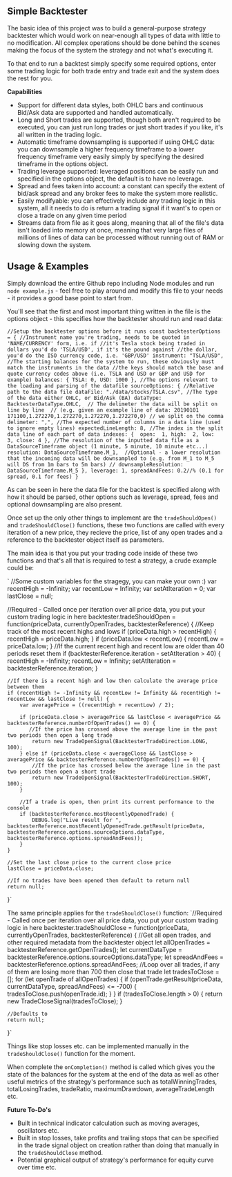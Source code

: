 ## Simple Backtester
The basic idea of this project was to build a general-purpose strategy backtester which would work on near-enough all types of data with little to no modification. All complex operations should be done behind the scenes making the focus of the system the strategy and not what's executing it.

To that end to run a backtest simply specify some required options, enter some trading logic for both trade entry and trade exit and the system does the rest for you.

**Capabilities**

 - Support for different data styles, both OHLC bars and continuous Bid/Ask data are supported and handled automatically.
 - Long and Short trades are supported, though both aren't required to be executed, you can just run long trades or just short trades if you like, it's all written in the trading logic.
 - Automatic timeframe downsampling is supported if using OHLC data: you can downsample a higher frequency timeframe to a lower frequency timeframe very easily simply by specifying the desired timeframe in the options object.
 - Trading leverage supported: leveraged positions can be easily run and specified in the options object, the default is to have no leverage.
 - Spread and fees taken into account: a constant can specify the extent of bid/ask spread and any broker fees to make the system more realistic.
 - Easily modifyable: you can effectively include any trading logic in this system, all it needs to do is return a trading signal if it want's to open or close a trade on any given time period
 - Streams data from file as it goes along, meaning that all of the file's data isn't loaded into memory at once, meaning that very large files of millions of lines of data can be processed without running out of RAM or slowing down the system.

## Usage & Examples
Simply download the entire Github repo including Node modules and run `node example.js` - feel free to play around and modify this file to your needs - it provides a good base point to start from.

You'll see that the first and most important thing written in the file is the options object - this specifies how the backtester should run and read data:

`//Setup the backtester options before it runs
const backtesterOptions = {
    //Instrument name you're trading, needs to be quoted in 'NAME/CURRENCY' form, i.e. if
    //it's Tesla stock being traded in dollars you'd do 'TSLA/USD', if it's the pound against
    //the dollar, you'd do the ISO currency code, i.e. 'GBP/USD'
    instrument: "TSLA/USD",
    //The starting balances for the system to run, these obviously must match the instruments in the data
    //the keys should match the base and quote currency codes above (i.e. TSLA and USD or GBP and USD for example)
    balances: {
        TSLA: 0,
        USD: 1000
    },
    //The options relevant to the loading and parsing of the datafile
    sourceOptions: {
        //Relative path to the data file
        dataFile: "./data/stocks/TSLA.csv",
        //The type of the data either OHLC, or Bid/Ask (BA)
        dataType: BacktesterDataType.OHLC, 
        // The delimeter the data will be split on line by line 
        // (e.g. given an example line of data: 20190101 171100,1.272270,1.272270,1.272270,1.272270,0)
        // we split on the comma
        delimeter: ",",
        //The expected number of columns in a data line (used to ignore empty lines)
        expectedLineLength: 8,
        //The index in the split data line of each part of data
        indexes: { 
            open:  1,
            high:  2,
            low:   3,
            close: 4
        },
        //The resolution of the inputted data file as a DataSourceTimeframe object (1 minute, 5 minute, 10 minute etc...)
        resolution: DataSourceTimeframe.M_1, 
        //Optional - a lower resolution that the incoming data will be downsampled to (e.g. from M_1 to M_5 will DS from 1m bars to 5m bars)
        // downsampleResolution: DataSourceTimeframe.M_5
    },
    leverage: 1,
    spreadAndFees: 0.2//% (0.1 for spread, 0.1 for fees)
}`

As can be seen in here the data file for the backtest is specified along with how it should be parsed, other options such as leverage, spread, fees and optional downsampling are also present.

Once set up the only other things to implement are the `tradeShouldOpen()` and `tradeShouldClose()` functions, these two functions are called with every iteration of a new price, they recieve the price, list of any open trades and a reference to the backtester object itself as parameters.

The main idea is that you put your trading code inside of these two functions and that's all that is required to test a strategy, a crude example could be:

`
//Some custom variables for the stragegy, you can make your own :)
var recentHigh = -Infinity;
var recentLow  = Infinity;
var setAtIteration = 0;
var lastClose = null;

//Required - Called once per iteration over all price data, you put your custom trading logic in here
backtester.tradeShouldOpen = function(priceData, currentlyOpenTrades, backtesterReference) {
    //Keep track of the most recent highs and lows
    if (priceData.high > recentHigh) {
        recentHigh = priceData.high;
    }
    if (priceData.low < recentLow) {
        recentLow = priceData.low;
    }
    //If the current recent high and recent low are older than 40 periods reset them
    if (backtesterReference.iteration - setAtIteration > 40) {
        recentHigh = -Infinity;
        recentLow = Infinity;
        setAtIteration = backtesterReference.iteration;
    }
    
    //If there is a recent high and low then calculate the average price between them
    if (recentHigh != -Infinity && recentLow != Infinity && recentHigh != recentLow && lastClose != null) {
        var averagePrice = ((recentHigh + recentLow) / 2);
        
        if (priceData.close > averagePrice && lastClose < averagePrice && backtesterReference.numberOfOpenTrades() == 0) {
           //If the price has crossed above the average line in the past two periods then open a long trade
            return new TradeOpenSignal(BacktesterTradeDirection.LONG, 100);
        } else if (priceData.close < averageClose && lastClose > averagePrice && backtesterReference.numberOfOpenTrades() == 0) {
            //If the price has crossed below the average line in the past two periods then open a short trade
            return new TradeOpenSignal(BacktesterTradeDirection.SHORT, 100);
        }

        //If a trade is open, then print its current performance to the console
        if (backtesterReference.mostRecentlyOpenedTrade) {
            DEBUG.log("Live result for ", backtesterReference.mostRecentlyOpenedTrade.getResult(priceData,                backtesterReference.options.sourceOptions.dataType, backtesterReference.options.spreadAndFees));
        }
    }
    
    //Set the last close price to the current close price
    lastClose = priceData.close;

    //If no trades have been opened then default to return null
    return null;
}`

The same principle applies for the `tradeShouldClose()` function:
`//Required - Called once per iteration over all price data, you put your custom trading logic in here
backtester.tradeShouldClose = function(priceData, currentlyOpenTrades, backtesterReference) {
    //Get all open trades, and other required metadata from the backtester object
    let allOpenTrades = backtesterReference.getOpenTrades();
    let currentDataType = backtesterReference.options.sourceOptions.dataType;
    let spreadAndFees = backtesterReference.options.spreadAndFees;
    //Loop over all trades, if any of them are losing more than 700 then close that trade
    let tradesToClose = [];
    for (let openTrade of allOpenTrades) {
        if (openTrade.getResult(priceData, currentDataType, spreadAndFees) <= -700) {
            tradesToClose.push(openTrade.id);
        }
    }
    if (tradesToClose.length > 0) {
        return new TradeCloseSignal(tradesToClose);
    }

    //Defaults to 
    return null;
}`

Things like stop losses etc. can be implemented manually in the `tradeShouldClose()` function for the moment.

When complete the `onCompletion()` method is called which gives you the state of the balances for the system at the end of the data as well as other useful metrics of the strategy's performance such as totalWinningTrades, totalLosingTrades, tradeRatio, maximumDrawdown, averageTradeLength etc.

**Future To-Do's**

 - Built in technical indicator calculation such as moving averages, oscillators etc.
 - Built in stop losses, take profits and trailing stops that can be specified in the trade signal object on creation rather than doing that manually in the `tradeShouldClose` method.
 - Potential graphical output of strategy's performance for equity curve over time etc.
